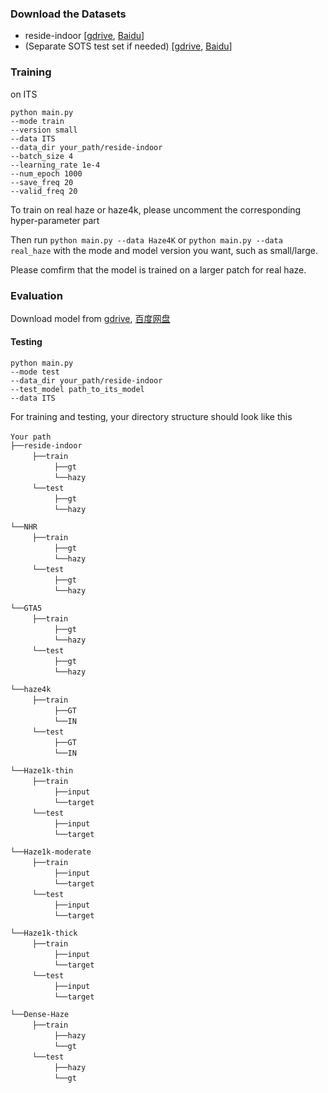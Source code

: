### Download the Datasets
- reside-indoor [[gdrive](https://drive.google.com/drive/folders/1pbtfTp29j7Ip-mRzDpMpyopCfXd-ZJhC?usp=sharing), [Baidu](https://pan.baidu.com/s/1jD-TU0wdtSoEb4ki-Cut2A?pwd=1lr0)]
- (Separate SOTS test set if needed) [[gdrive](https://drive.google.com/file/d/16j2dwVIa9q_0RtpIXMzhu-7Q6dwz_D1N/view?usp=sharing), [Baidu](https://pan.baidu.com/s/1R6qWri7sG1hC_Ifj-H6DOQ?pwd=o5sk)]


### Training
on ITS
~~~
python main.py 
--mode train 
--version small
--data ITS 
--data_dir your_path/reside-indoor 
--batch_size 4
--learning_rate 1e-4
--num_epoch 1000
--save_freq 20
--valid_freq 20
~~~

To train on real haze or haze4k, please uncomment the corresponding hyper-parameter part

Then run ``python main.py --data Haze4K`` or ``python main.py --data real_haze`` with the mode and model version you want, such as small/large.

Please comfirm that the model is trained on a larger patch for real haze.
### Evaluation
Download model from [gdrive](https://drive.google.com/drive/folders/1_5fO2p5xoWO5cUEVoXJ7x3Uhg1AP18FQ?usp=sharing), [百度网盘](https://pan.baidu.com/s/1oYzdxs3FvLJMWx7S5GW0rA?pwd=dvta)
#### Testing
~~~
python main.py 
--mode test 
--data_dir your_path/reside-indoor 
--test_model path_to_its_model 
--data ITS
~~~


For training and testing, your directory structure should look like this

`Your path` <br/>
`├──reside-indoor` <br/>
     `├──train`  <br/>
          `├──gt`  <br/>
          `└──hazy`  
     `└──test`  <br/>
          `├──gt`  <br/>
          `└──hazy`  
          
`└──NHR` <br/>
     `├──train`  <br/>
          `├──gt`  <br/>
          `└──hazy`  
     `└──test`  <br/>
          `├──gt`  <br/>
          `└──hazy` 
          
`└──GTA5` <br/>
     `├──train`  <br/>
          `├──gt`  <br/>
          `└──hazy`  
     `└──test`  <br/>
          `├──gt`  <br/>
          `└──hazy` 
          
`└──haze4k` <br/>
     `├──train`  <br/>
          `├──GT`  <br/>
          `└──IN`  
     `└──test`  <br/>
          `├──GT`  <br/>
          `└──IN` 
          
`└──Haze1k-thin` <br/>
     `├──train`  <br/>
          `├──input`  <br/>
          `└──target`  
     `└──test`  <br/>
          `├──input`  <br/>
          `└──target` 
          
`└──Haze1k-moderate` <br/>
     `├──train`  <br/>
          `├──input`  <br/>
          `└──target`  
     `└──test`  <br/>
          `├──input`  <br/>
          `└──target` 
          
`└──Haze1k-thick` <br/>
     `├──train`  <br/>
          `├──input`  <br/>
          `└──target`  
     `└──test`  <br/>
          `├──input`  <br/>
          `└──target` 
          
`└──Dense-Haze` <br/>
     `├──train`  <br/>
          `├──hazy`  <br/>
          `└──gt`  
     `└──test`  <br/>
          `├──hazy`  <br/>
          `└──gt` 
